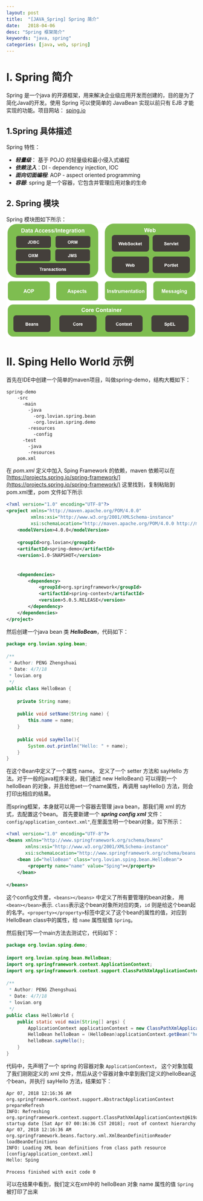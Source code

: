 ```yaml
---
layout: post
title:  "[JAVA_Spring] Spring 简介"
date:   2018-04-06
desc: "Spring 框架简介"
keywords: "java, spring"
categories: [java, web, spring]
---
```


# I. Spring 简介

Spring  是一个java 的开源框架，用来解决企业级应用开发而创建的，目的是为了简化Java的开发。使用 Spring 可以使简单的 JavaBean 实现以前只有 EJB 才能实现的功能。项目网站： [sping.io](http://spring.io/)

## 1.Spring 具体描述

Spring 特性：
-	***轻量级***： 基于 POJO 的轻量级和最小侵入式编程
-	***依赖注入***：DI - dependency injection, IOC
-	***面向切面编程***: AOP - aspect oriented programming
-	***容器***: spring 是一个容器，它包含并管理应用对象的生命


## 2. Spring 模块

Spring 模块图如下所示：
![Spring-Model](/assets/blog/2018/04/spring_model.png)

# II. Sping Hello World 示例

首先在IDE中创建一个简单的maven项目，叫做spring-demo，结构大概如下：

```
spring-demo
    -src
	  -main
	    -java
		  -org.lovian.spring.bean
		  -org.lovian.spring.demo
		-resources
		  -config
	  -test
	    -java
		-resources
	pom.xml
```



在 *pom.xml* 定义中加入 Sping Framework 的依赖，maven 依赖可以在[https://projects.spring.io/spring-framework/](https://projects.spring.io/spring-framework/) 这里找到，复制粘贴到 pom.xml里，pom 文件如下所示

```xml
<?xml version="1.0" encoding="UTF-8"?>
<project xmlns="http://maven.apache.org/POM/4.0.0"
         xmlns:xsi="http://www.w3.org/2001/XMLSchema-instance"
         xsi:schemaLocation="http://maven.apache.org/POM/4.0.0 http://maven.apache.org/xsd/maven-4.0.0.xsd">
    <modelVersion>4.0.0</modelVersion>

    <groupId>org.lovian</groupId>
    <artifactId>spring-demo</artifactId>
    <version>1.0-SNAPSHOT</version>


    <dependencies>
        <dependency>
            <groupId>org.springframework</groupId>
            <artifactId>spring-context</artifactId>
            <version>5.0.5.RELEASE</version>
        </dependency>
    </dependencies>
</project>
```

然后创建一个java bean 类 ***HelloBean***，代码如下：

```java
package org.lovian.sping.bean;

/**
 * Author: PENG Zhengshuai
 * Date: 4/7/18
 * lovian.org
 */
public class HelloBean {

    private String name;

    public void setName(String name) {
        this.name = name;
    }

    public void sayHello(){
        System.out.println("Hello: " + name);
    }
}

```

在这个Bean中定义了一个属性 name， 定义了一个 setter 方法和 sayHello 方法。对于一般的java程序来说，我们通过 new HelloBean() 可以得到一个helloBean 的对象，并且给他set一个name属性，再调用 sayHello() 方法，则会打印出相应的结果。

而spring框架，本身就可以用一个容器去管理 java bean，那我们用 xml 的方式，去配置这个bean。 首先要新建一个 ***spring config xml*** 文件： ```config/application_context.xml"```,在里面生明一个bean对象，如下所示：

```xml
<?xml version="1.0" encoding="UTF-8"?>
<beans xmlns="http://www.springframework.org/schema/beans"
       xmlns:xsi="http://www.w3.org/2001/XMLSchema-instance"
       xsi:schemaLocation="http://www.springframework.org/schema/beans http://www.springframework.org/schema/beans/spring-beans.xsd">
    <bean id="helloBean" class="org.lovian.sping.bean.HelloBean">
        <property name="name" value="Sping"></property>
    </bean>

</beans>
```

这个config文件里，```<beans></beans>``` 中定义了所有要管理的bean对象， 用```<bean></bean>```表示. ```class```表示这个bean对象所对应的类，```id``` 则是给这个bean起的名字。```<property></property>```标签中定义了这个bean的属性的值，对应到HelloBean class中的属性，给 ```name``` 属性赋值 ```Spring```。

然后我们写一个main方法去测试它，代码如下：

```java
package org.lovian.sping.demo;

import org.lovian.sping.bean.HelloBean;
import org.springframework.context.ApplicationContext;
import org.springframework.context.support.ClassPathXmlApplicationContext;

/**
 * Author: PENG Zhengshuai
 * Date: 4/7/18
 * lovian.org
 */
public class HelloWorld {
    public static void main(String[] args) {
        ApplicationContext applicationContext = new ClassPathXmlApplicationContext("config/application_context.xml");
        HelloBean helloBean = (HelloBean)applicationContext.getBean("helloBean");
        helloBean.sayHello();
    }
}

```

代码中，先声明了一个 spring 的容器对象 ```ApplicationContext```， 这个对象加载了我们刚刚定义的 xml 文件，然后从这个容器对象中拿到我们定义的helloBean这个bean，并执行 sayHello 方法，结果如下：

```
Apr 07, 2018 12:16:36 AM org.springframework.context.support.AbstractApplicationContext prepareRefresh
INFO: Refreshing org.springframework.context.support.ClassPathXmlApplicationContext@619a5dff: startup date [Sat Apr 07 00:16:36 CST 2018]; root of context hierarchy
Apr 07, 2018 12:16:36 AM org.springframework.beans.factory.xml.XmlBeanDefinitionReader loadBeanDefinitions
INFO: Loading XML bean definitions from class path resource [config/application_context.xml]
Hello: Sping

Process finished with exit code 0
```

可以在结果中看到，我们定义在xml中的 helloBean 对象 name 属性的值 ```Spring``` 被打印了出来